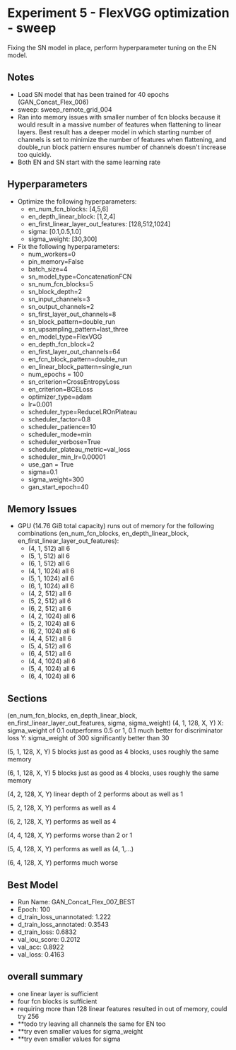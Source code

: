 # Experiment 5 - FlexVGG optimization - sweep
Fixing the SN model in place, perform hyperparameter tuning on the EN model.



## Notes
- Load SN model that has been trained for 40 epochs (GAN_Concat_Flex_006)
- sweep: sweep_remote_grid_004
- Ran into memory issues with smaller number of fcn blocks because it would result in a massive number of features when flattening to linear layers. Best result has a deeper model in which starting number of channels is set to minimize the number of features when flattening, and double_run block pattern ensures number of channels doesn't increase too quickly.
- Both EN and SN start with the same learning rate


## Hyperparameters
- Optimize the following hyperparameters:
	- en_num_fcn_blocks: [4,5,6]
	- en_depth_linear_block: [1,2,4]
	- en_first_linear_layer_out_features: [128,512,1024]
	- sigma: [0.1,0.5,1.0]
	- sigma_weight: [30,300]
- Fix the following hyperparameters:
	- num_workers=0
	- pin_memory=False
	- batch_size=4
	- sn_model_type=ConcatenationFCN
	- sn_num_fcn_blocks=5
	- sn_block_depth=2
	- sn_input_channels=3
	- sn_output_channels=2
	- sn_first_layer_out_channels=8
	- sn_block_pattern=double_run
	- sn_upsampling_pattern=last_three
	- en_model_type=FlexVGG
	- en_depth_fcn_block=2
	- en_first_layer_out_channels=64
	- en_fcn_block_pattern=double_run
	- en_linear_block_pattern=single_run
	- num_epochs = 100
	- sn_criterion=CrossEntropyLoss
	- en_criterion=BCELoss
	- optimizer_type=adam
	- lr=0.001
	- scheduler_type=ReduceLROnPlateau
	- scheduler_factor=0.8
	- scheduler_patience=10
	- scheduler_mode=min
	- scheduler_verbose=True
	- scheduler_plateau_metric=val_loss
	- scheduler_min_lr=0.00001
	- use_gan = True
	- sigma=0.1
	- sigma_weight=300
	- gan_start_epoch=40

## Memory Issues
- GPU (14.76 GiB total capacity) runs out of memory for the following combinations (en_num_fcn_blocks, en_depth_linear_block, en_first_linear_layer_out_features):
	- (4, 1, 512) all 6
	- (5, 1, 512) all 6
	- (6, 1, 512) all 6
	- (4, 1, 1024) all 6
	- (5, 1, 1024) all 6
	- (6, 1, 1024) all 6
	- (4, 2, 512) all 6
	- (5, 2, 512) all 6
	- (6, 2, 512) all 6
	- (4, 2, 1024) all 6
	- (5, 2, 1024) all 6
	- (6, 2, 1024) all 6
	- (4, 4, 512) all 6
	- (5, 4, 512) all 6
	- (6, 4, 512) all 6
	- (4, 4, 1024) all 6
	- (5, 4, 1024) all 6
	- (6, 4, 1024) all 6


## Sections
(en_num_fcn_blocks, en_depth_linear_block, en_first_linear_layer_out_features, sigma, sigma_weight)
(4, 1, 128, X, Y)
X: sigma_weight of 0.1 outperforms 0.5 or 1, 0.1 much better for discriminator loss
Y: sigma_weight of 300 significantly better than 30


(5, 1, 128, X, Y)
5 blocks just as good as 4 blocks, uses roughly the same memory


(6, 1, 128, X, Y)
5 blocks just as good as 4 blocks, uses roughly the same memory



(4, 2, 128, X, Y)
linear depth of 2 performs about as well as 1

(5, 2, 128, X, Y)
performs as well as 4

(6, 2, 128, X, Y)
performs as well as 4


(4, 4, 128, X, Y)
performs worse than 2 or 1

(5, 4, 128, X, Y)
performs as well as (4, 1,...)


(6, 4, 128, X, Y)
performs much worse

## Best Model
- Run Name: GAN_Concat_Flex_007_BEST
- Epoch: 100
- d_train_loss_unannotated: 1.222
- d_train_loss_annotated: 0.3543
- d_train_loss: 0.6832
- val_iou_score: 0.2012
- val_acc: 0.8922
- val_loss: 0.4163



## overall summary
- one linear layer is sufficient
- four fcn blocks is sufficient
- requiring more than 128 linear features resulted in out of memory, could try 256
- **todo try leaving all channels the same for EN too
- **try even smaller values for sigma_weight
- **try even smaller values for sigma

